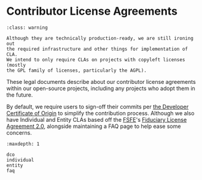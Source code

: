 # Contributor License Agreements

```{admonition} RecapTime.dev CLAs are currently experimental
:class: warning

Although they are technically production-ready, we are still ironing out
the required infrastructure and other things for implementation of CLA.
We intend to only require CLAs on projects with copyleft licenses (mostly
the GPL family of licenses, particularly the AGPL).
```

These legal documents describe about our contributor license agreements within
our open-source projects, including any projects who adopt them in the future.

By default, we require users to sign-off their commits per [the Developer Certificate of Origin](./dco.md) to simplify the contribution process. Although we also have Individual and Entity CLAs based off the [FSFE]'s
[Fiduciary License Agreement 2.0][FLA-2.0], alongside maintaining a FAQ page to help ease some concerns.

[FSFE]: https://fsfe.org/index.en.html
[FLA-2.0]: https://fsfe.org/activities/fla/fla.en.html

```{toctree}
:maxdepth: 1

dco
individual
entity
faq
```